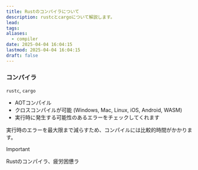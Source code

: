 ```yaml
---
title: Rustのコンパイラについて
description: rustcとcargoについて解説します。
lead: 
tags: 
aliases:
  - compiler
date: 2025-04-04 16:04:15
lastmod: 2025-04-04 16:04:15
draft: false
---
```

### コンパイラ
`rustc`, `cargo`
- AOTコンパイル
- クロスコンパイルが可能 (Windows, Mac, Linux, iOS, Android, WASM)
- 実行時に発生する可能性のあるエラーをチェックしてくれます

実行時のエラーを最大限まで減らすため、コンパイルには比較的時間がかかります。

> [!Important]
> Rustのコンパイラ、疲労困憊ラ


